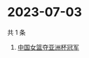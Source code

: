 # 2023-07-03

共 1 条

<!-- BEGIN ZHIHUSEARCH -->
<!-- 最后更新时间 Mon Jul 03 2023 11:18:44 GMT+0800 (China Standard Time) -->
1. [中国女篮夺亚洲杯冠军](https://www.zhihu.com/search?q=中国女篮夺亚洲杯冠军)
<!-- END ZHIHUSEARCH -->
